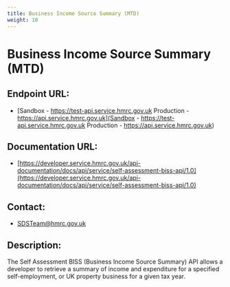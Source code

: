 ```yaml
---
title: Business Income Source Summary (MTD)
weight: 10
---
```


# Business Income Source Summary (MTD)

## Endpoint URL:
 - [Sandbox - https://test-api.service.hmrc.gov.uk 
Production - https://api.service.hmrc.gov.uk](Sandbox - https://test-api.service.hmrc.gov.uk 
Production - https://api.service.hmrc.gov.uk)

## Documentation URL:
 - [https://developer.service.hmrc.gov.uk/api-documentation/docs/api/service/self-assessment-biss-api/1.0](https://developer.service.hmrc.gov.uk/api-documentation/docs/api/service/self-assessment-biss-api/1.0)

## Contact:
 - [SDSTeam@hmrc.gov.uk](mailto:SDSTeam@hmrc.gov.uk)

## Description:
The Self Assessment BISS (Business Income Source Summary) API allows a developer to retrieve a summary of income and expenditure for a specified self-employment, or UK property business for a given tax year.

